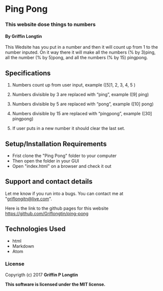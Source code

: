 # Ping Pong

### This website dose things to numbers

#### By Griffin Longtin

This Wedsite has you put in a number and then it will count up from 1 to the number inputed. On it way there it will make all the numbers (% by 3)ping, all the number (% by 5)pong, and all the numbers (% by 15) pingpong.

## Specifications
1. Numbers count up from user input, example ([5]1, 2, 3, 4, 5 )

2. Numbers divisible by 3 are replaced with “ping”, example  ([9] ping)

3.  Numbers divisible by 5 are replaced with “pong”, example ([10] pong)

4.  Numbers divisible by 15 are replaced with “pingpong”, example ([30] pingpong)

5. If user puts in a new number it should clear the last set.

## Setup/Installation Requirements
* Frist clone the "Ping Pong" folder to your computer
* Then open the folder in your GUI
* Open "index.html" on a browser and check it out

## Support and contact details

Let me know if you run into a bugs. You can contact me at "griflongitn@live.com".

Here is the link to the github pages for this website https://github.com/Griflongtin/ping-pong
## Technologies Used

* html
* Markdown
* Atom

### License

Copyrigth (c) 2017 **Griffin P Longtin**

**This software is licensed under the MIT license.**
